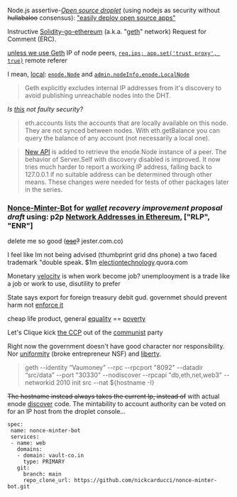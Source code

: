 Node.js assertive-*[Open source droplet](https://github.com/NickCarducci/mastercard-backbank-digital-ocean-app)* (using nodejs as security without ~~hullabaloo~~ consensus): ["easily deploy open source apps"](https://www.digitalocean.com/blog/easily-deploy-open-source-apps-with-the-new-deploy-to-digitalocean-button-and-other-app-platform-enhancements)

Instructive [Solidity-go-ethereum](https://github.com/ethereum/go-ethereum/blob/master/p2p/enode/localnode.go) (a.k.a. "[geth](https://www.quora.com/Why-is-the-Go-Ethereum-network-written-in-Go-Are-there-or-will-there-be-others)" network) Request for Comment (ERC).

[unless we use Geth](https://github.com/ethereum/go-ethereum/issues/21759) IP of node peers, [`req.ips; app.set('trust proxy', true)`](https://stackoverflow.com/questions/10849687/express-js-how-to-get-remote-client-address) remote referer

I mean, [local](https://github.com/ethereum/go-ethereum/issues/21759):  [`enode.Node`](https://github.com/ethereum/go-ethereum/pull/17643) and [`admin.nodeInfo.enode.LocalNode`](https://github.com/ethereum/go-ethereum/pull/17753)

>Geth explicitly excludes internal IP addresses from it's discovery to avoid publishing unreachable nodes into the DHT.

*Is [this](https://github.com/ethereum/go-ethereum/issues/2765) not faulty security?*

>eth.accounts lists the accounts that are locally available on this node. They are not synced between nodes. 
>With eth.getBalance you can query the balance of any account (not necessarily a local one).

>[New API](https://github.com/cryptomental/go-ethereum/commit/f3d1cfb543bb21d56032d62e5ccfc40c5763454e) is added to retrieve the 
>enode.Node instance of a peer. The behavior of Server.Self with discovery disabled is improved. 
>It now tries much harder to report a working IP address, falling back to 127.0.0.1 if no suitable address can be determined through other means. 
>These changes were needed for tests of other packages later in the series.

### [Nonce-Minter-Bot](https://ethereum-magicians.org/t/nonce-minter-bot-for-erc20mintable-open-source-wallet-supply-recovery) for *[wallet](https://vau.money) recovery improvement proposal draft* using: p2p [Network Addresses in Ethereum](https://dean.eigenmann.me/blog/2020/01/21/network-addresses-in-ethereum/), ["RLP", "ENR"]

delete me so good (~~[ose](https://occupywallst.quora.com)?~~ jester.com.co)

I feel like Im not being advised (thumbprint grid dns phone) a two faced trademark "double speak. $1m [electiontechnology](https://tor.stackexchange.com/questions/23253/is-transmission-control-protocol-of-in-a-tamper-proof-by-tiny-explosions-dev).quora.com

Monetary [velocity](https://marginalism.uk) is when work become job? unemplooyment is a trade like a job or work to use, disutility to prefer

State says export for foreign treasury debit gud. governmet should prevent harm not [enforce it](https://islamicbanks.quora.com)

cheap life product, general [equality](https://bureau.quora.com) == [poverty](https://census.quora.com)

Let's Clique kick [the CCP](https://actuaries.quora.com) out of the [communist](https://commie.dev/banks) party

Right now the government doesn't have good character nor responsibility. Nor [uniformity](https://crowdfundingfortaxes.quora.com) (broke entrepreneur NSF) and [liberty](https://https://reddit.com/askdemocracy).

> geth --identity “Vaumoney” --rpc --rpcport "8092" --datadir “src/data” --port "30330" --nodiscover --rpcapi "db,eth,net,web3" --networkid 2010 init src --nat ${hostname -I}

~~The hostname instead always takes the current Ip, instead of~~ with actual enode [discover](https://github.com/ethereum/go-ethereum/tree/master/p2p) code. The mintability to account authority can be voted on  for an IP host from the droplet console...

````
spec:
 name: nonce-minter-bot
 services:
 - name: web
   domains:
   - domain: vault-co.in
     type: PRIMARY
   git:
     branch: main
     repo_clone_url: https://github.com/nickcarducci/nonce-minter-bot.git
````
